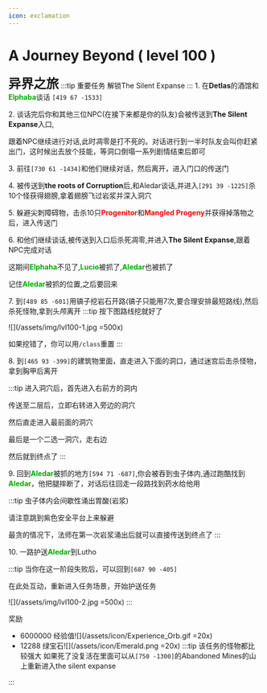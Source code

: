 ```yaml
---
icon: exclamation
---
```


# A Journey Beyond ( level 100 )
<span style="font-size: 25px;">**异界之旅**</span>
:::tip 重要任务
解锁The Silent Expanse
:::
<span class="stage-index">1.</span> 在**Detlas**的酒馆和<font color=00AA00>**Elphaba**</font>谈话 `[419 67 -1533]`

<span class="stage-index">2.</span> 谈话完后你和其他三位NPC(在接下来都是你的队友)会被传送到**The Silent Expanse**入口,

跟着NPC继续进行对话,此时凋零是打不死的。对话进行到一半时队友会叫你赶紧出门，这时候出去放个技能，等洞口倒塌一系列剧情结束后即可

<span class="stage-index">3.</span> 前往`[730 61 -1434]`和他们继续对话，然后离开，进入门口的传送门

<span class="stage-index">4.</span> 被传送到**the roots of Corruption**后,和Aledar谈话,并进入`[291 39 -1225]`杀10个怪获得翅膀,拿着翅膀飞过岩浆并深入洞穴

<span class="stage-index">5.</span> 躲避尖刺障碍物，击杀10只<font color=red>**Progenitor**</font>和<font color=red>**Mangled Progeny**</font>并获得掉落物之后，进入传送门

<span class="stage-index">6.</span> 和他们继续谈话,被传送到入口后杀死凋零,并进入**The Silent Expanse**,跟着NPC完成对话

这期间<font color=00AA00>**Elphaha**</font>不见了,<font color=00AA00>**Lucio**</font>被抓了,<font color=00AA00>**Aledar**</font>也被抓了

记住<font color=00AA00>**Aledar**</font>被抓的位置,之后要回来

<span class="stage-index">7.</span> 到`[489 85 -601]`用镐子挖岩石开路(镐子只能用7次,要合理安排最短路线),然后杀死怪物,拿到头颅离开
:::tip
按下图路线挖就好了

![](/assets/img/lvl100-1.jpg =500x)

如果挖错了，你可以用`/class`重置
:::

<span class="stage-index">8.</span> 到`[465 93 -399]`的建筑物里面，直走进入下面的洞口，通过迷宫后击杀怪物，拿到胸甲后离开

:::tip
进入洞穴后，首先进入右前方的洞内

传送至二层后，立即右转进入旁边的洞穴

然后直走进入最前面的洞穴

最后是一个二选一洞穴，走右边

然后就到终点了
:::

<span class="stage-index">9.</span> 回到<font color=00AA00>**Aledar**</font>被抓的地方`[594 71 -687]`,你会被吞到虫子体内,通过跑酷找到<font color=00AA00>**Aledar**</font>，他把腿摔断了，对话后往回走一段路找到药水给他用

:::tip
虫子体内会间歇性涌出胃酸(岩浆)

请注意跳到紫色安全平台上来躲避

最贪的情况下，法师在第一次岩浆涌出后就可以直接传送到终点了
:::

<span class="stage-index">10.</span> 一路护送<font color=00AA00>**Aledar**</font>到Lutho

:::tip
当你在这一阶段失败后，可以回到`[687 90 -405]`

在此处互动，重新进入任务场景，开始护送任务

![](/assets/img/lvl100-2.jpg =500x)
:::



奖励
+ 6000000 经验值![](/assets/icon/Experience_Orb.gif =20x)
+ 12288 绿宝石![](/assets/icon/Emerald.png =20x)
:::tip
该任务的怪物都比较强大 如果死了没复活在里面可以从`[750 -1300]`的Abandoned Mines的山上重新进入the silent expanse

:::
